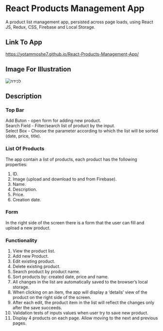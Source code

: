 # React Products Management App
A product list management app, persisted across page loads, using React JS, Redux, CSS, Firebase and Local Storage.

## Link To App
https://yotammoshe7.github.io/React-Products-Management-App/

## Image For Illustration
![‏‏לכידה](https://user-images.githubusercontent.com/57434735/118008387-ac586b80-b355-11eb-83e8-335888294ea1.PNG)

## Description
### Top Bar
Add Buton - open form for adding new product.  
Search Field - Filter/search list of product by the input.  
Select Box - Choose the parameter according to which the list will be sorted (date, price, title).  

### List Of Products
The app contain a list of products, each product has the following properties:
1.	ID.
2.	Image (upload and download to and from Firebase). 
3.	Name.
4.	Description.
5.	Price.
6.	Creation date.

### Form
In the right side of the screen there is a form that the user can fill and upload a new product.

### Functionality
1. View the product list.
2. Add new Product.
3. Edit existing product.
4. Delete existing product.
5. Search product by product name.
6. Sort products by: created date, price and name.
7. All changes in the list are automatically saved to the browser’s local storage.
8. When clicking on an item, the app will display a ‘details’ view of the product on the right side of the screen.
9. After each edit, the product item in the list will reflect the changes only after the save succeeds. 
10. Validation tests of inputs values when user try to save new product.
11. Display 4 products on each page. Allow moving to the next and previous pages.





